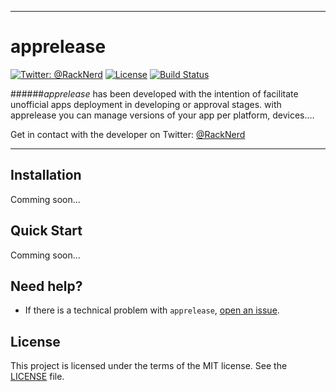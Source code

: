-------
apprelease
============
[![Twitter: @RackNerd](https://img.shields.io/badge/contact-@racknerd-blue.svg?style=flat)](https://twitter.com/RackNerd)
[![License](http://img.shields.io/badge/license-MIT-green.svg?style=flat)](https://github.com/gabrielferreira/apprelease/blob/master/LICENSE)
[![Build Status](https://img.shields.io/travis/gabrielferreira/apprelease/master.svg?style=flat)](https://travis-ci.org/gabrielferreira/apprelease)

######*apprelease* has been developed with the intention of facilitate unofficial apps deployment in developing or approval stages. with apprelease you can manage versions of your app per platform, devices....

Get in contact with the developer on Twitter: [@RackNerd](https://twitter.com/RackNerd)

-------

## Installation

Comming soon...

## Quick Start

Comming soon...

## Need help?
- If there is a technical problem with ```apprelease```, [open an issue](https://github.com/gabrielferreira/apprelease/issues/new).

## License
This project is licensed under the terms of the MIT license. See the [LICENSE](https://github.com/gabrielferreira/apprelease/blob/master/LICENSE) file.
